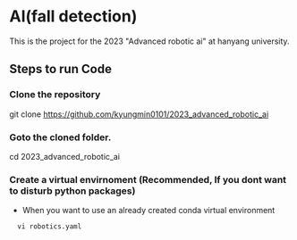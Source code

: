 # AI(fall detection)
This is the project for the 2023 "Advanced robotic ai" at hanyang university.

## Steps to run Code
### Clone the repository
  git clone https://github.com/kyungmin0101/2023_advanced_robotic_ai

### Goto the cloned folder.
  cd 2023_advanced_robotic_ai

### Create a virtual envirnoment (Recommended, If you dont want to disturb python packages)
- When you want to use an already created conda virtual environment
``` first of all, you have to enter your conda directory in the prefix field of robotics.yaml.
  vi robotics.yaml
```
  
